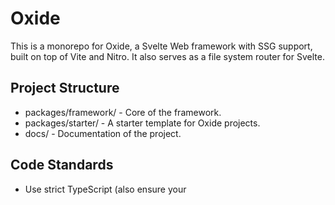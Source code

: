# Oxide

This is a monorepo for Oxide, a Svelte Web framework with SSG support, built on top of Vite and Nitro. It also serves as a file system router for Svelte.

## Project Structure

- packages/framework/ - Core of the framework.
- packages/starter/ - A starter template for Oxide projects.
- docs/ - Documentation of the project.

## Code Standards

- Use strict TypeScript (also ensure your <script> tags in .svelte files have lang="ts").
- Use Tailwind for styling, no plain CSS.
- Always use Svelte 5 runes for state management.
- Avoid adding comments or keep them concise and relevant.
- Prioritize code readability and maintainability.
- IMPORTANT: DO NOT STUB OR MOCK ANYTHING IN THE CODEBASE.
- Avoid else statements, prefer early returns and pattern matching.
- Do not run commands yourself. Tell me what should I run.
